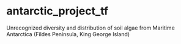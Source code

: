 # antarctic_project_tf

Unrecognized diversity and distribution of soil algae from Maritime Antarctica (Fildes Peninsula, King George Island)
